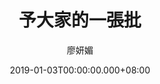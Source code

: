 ---
issue: 308
title: 予大家的一張批
author: 廖妍媚
date: 2019-01-03T00:00:00.000+08:00
topic: 生活
difficulty: 1
wikidata: Q98095740
wikidata_link: https://www.wikidata.org/wiki/Q98095740
---